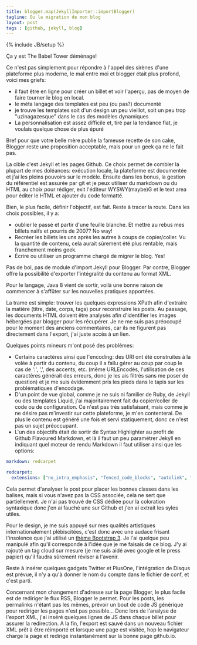 ```yaml
---
title: blogger.map(JekyllImporter::importBlogger)
tagline: Ou la migration de mon blog
layout: post
tags : [github, jekyll, blog]
---
```

{% include JB/setup %}

Ça y est The Babel Tower déménage!

Ce n'est pas simplement pour répondre à l'appel des sirènes d'une plateforme plus moderne, le mal entre moi et
blogger était plus profond, voici mes griefs:

- il faut être en ligne pour créer un billet et voir l'aperçu, pas de moyen de faire tourner le blog en local.
- le méta langage des templates est peu (ou pas?) documenté
- je trouve les templates soit d'un design un peu vieillot, soit un peu trop "uzinagazesque" dans le cas des modèles
  dynamiques
- La personnalisation est assez difficile et, tiré par la tendance flat, je voulais quelque chose de plus épuré

Bref pour que votre belle mère publie la fameuse recette de son cake, Blogger reste une proposition acceptable, mais pour
 un geek ça ne le fait pas.

La cible c'est Jekyll et les pages Github. Ce choix permet de combler la plupart de mes doléances:
exécution locale, la plateforme est documentée et j'ai les pleins pouvoirs sur le modèle. Ensuite dans les bonus, la
 gestion du référentiel est assurée par git et je peux utiliser du markdown ou du HTML au choix pour rédiger, exit
 l'éditeur WYSWY(maybe)G et le text area pour éditer le HTML et ajouter du code formatté.

Bien, le plus facile, définir l'objectif, est fait. Reste à tracer la route. Dans les choix possibles, il y a:

- oublier le passé et partir d'une feuille blanche. Et mettre au rebus mes billets naïfs et pourris de 2007? No way!
- Recréer les billets les uns après les autres à coups de copier/coller. Vu la quantité de contenu, cela aurait sûrement
été plus rentable, mais franchement moins geek.
- Écrire ou utiliser un programme chargé de migrer le blog. Yes!

Pas de bol, pas de module d'import Jekyll pour Blogger. Par contre, Blogger offre la possibilité d'exporter l'intégralité
 du contenu au format XML.

Pour le langage, Java 8 vient de sortir, voilà une bonne raison de commencer à s'affûter sur les nouvelles pratiques apportées.

La trame est simple: trouver les quelques expressions XPath afin d'extraire la matière (titre, date, corps, tags)
 pour reconstruire les posts. Au passage, les documents HTML doivent être analysés afin d'identifier les images hébergées
 par blogger pour les récupérer.
 Je ne me suis pas préoccupé pour le moment des anciens commentaires, car ils ne figurent pas
   directement dans l'export, j'ai juste accès à un lien.

Quelques points mineurs m'ont posé des problèmes:

- Certains caractères ainsi que l'encoding: des URI ont été construites à la volée à partir du contenu, du coup il a fallu
gérer au coup par coup le cas de ':', ',', des accents, etc. (même URLEncodés, l'utilisation de ces caractères générait
des erreurs, donc je les ais filtrés sans me poser de question) et je me suis évidemment pris les pieds dans le tapis sur les problématiques
 d'encodage.
- D'un point de vue global, comme je ne suis ni familier de Ruby, de Jekyll ou des templates Liquid, j'ai majoritairement
fait du copier/coller de code ou de configuration. Ce n'est pas très satisfaisant, mais comme je ne désire pas m'investir
sur cette plateforme, je m'en contenterai. De plus le contenu est généré une fois et servi statiquement, donc ce n'est pas
un sujet préoccupant.
- L'un des objectifs était de sortir de Syntax Highlighter au profit de Github Flavoured Markdown, et là il faut un peu
paramétrer Jekyll en indiquant quel moteur de rendu Markdown il faut utiliser ainsi que les options:

```yaml
markdown: redcarpet

redcarpet:
  extensions: ["no_intra_emphasis", "fenced_code_blocks", "autolink", "strikethrough", "superscript"]
```

Cela permet d'analyser le post pour placer les bonnes classes dans les balises, mais si vous n'avez pas la CSS associée,
 cela ne sert que partiellement. Je n'ai pas trouvé de CSS dédiée pour la coloration syntaxique donc j'en ai fauché une
 sur Github et j'en ai extrait les syles utiles.

Pour le design, je me suis appuyé sur mes qualités artistiques internationalement plébiscitées, c'est donc avec une
audace frisant l'insolence que j'ai utilisé un [thème Bootstrap 3](https://github.com/dbtek/jekyll-bootstrap-3). Je l'ai
quelque peu manipulé afin qu'il corresponde à l'idée que je me faisais de ce blog. J'y ai rajouté un tag cloud sur mesure
(je me suis aidé avec google et le press papier) qu'il faudra sûrement réviser à l'avenir.

Reste à insérer quelques gadgets Twitter et PlusOne, l'intégration de Disqus est prévue, il n'y a qu'à donner le nom du compte dans le
fichier de conf, et c'est parti.

Concernant mon changement d'adresse sur la page Blogger, le plus facile est de rediriger le flux RSS, Blogger le permet.
Pour les posts, les permalinks n'étant pas les mêmes, prévoir un bout de code JS générique pour rediriger les pages n'est
pas possible... Donc lors de l'analyse de l'export XML, j'ai inséré quelques lignes de
JS dans chaque billet pour assurer la redirection. A la fin, l'export est sauvé dans un nouveau fichier XML prêt à être
réimporté et lorsque une page est visitée, hop le navigateur charge la page et redirige instantanément sur la bonne page
github.io.

